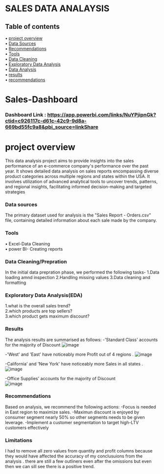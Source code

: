 # SALES DATA ANALAYSIS

## Table of contents


   • [project overview](#project-overview)  
   • [Data Sources](#data-sources)  
   • [Recommendations](#recommendations)   
   • [Tools](#tools)     
   • [Data Cleaning](#data-cleaning)        
   • [Exploratory Data Analysis](#explanatory-data-analysis)    
   • [Data Analysis](#data-analysis)  
   • [results](#results)   
   • [recommendations](#recommendations)

# Sales-Dashboard

### Dashboard Link : https://app.powerbi.com/links/NuYPjipnGk?ctid=c926117c-d61c-42c9-9d8a-669bd55fc9a8&pbi_source=linkShare

# project overview

   This data analysis project aims to provide insights into the sales performance of an e-commerce company's performance over the past year.
   It shows detailed data analysis on sales reports encompassing diverse product categories across multiple regions and states within the USA. 
   It involves utilization of advanced analytical tools to uncover trends, patterns, and regional insights, facilitating informed decision-making and targeted strategies

###  Data sources

   The primary dataset used for analysis is the "Sales Report - Orders.csv" file, containing detailed information about each sale made by the company.

### Tools
   
   • Excel-Data Cleaning   
   • power BI- Creating reports

### Data Cleaning/Prepration

   In the initial data prepration phase, we performed the following tasks-
    1.Data loading amnd inspection
    2.Handling missing values
    3.Data cleaning and  formatting
    
### Exploratory Data Analysis(EDA)

   1.what is the overall sales trend?   
   2.which products are top sellers?     
   3.which product gets maximum discount?   


### Results
   The analysis results are summarised as follows:
   -'Standard Class' accounts for the majority of Discount 
   ![image](https://github.com/Abhishekmth/Sales-Data-Analysis/assets/64078831/1805fcbf-d16d-4b13-8539-a26a8e5f5d09)

   -'West' and 'East' have noticeably more Profit out of 4 regions .
   ![image](https://github.com/Abhishekmth/Sales-Data-Analysis/assets/64078831/c30efc54-9c39-4512-bfc1-46406a557406)

   
   -California' and 'New York' have noticeably more Sales in all states .
   ![image](https://github.com/Abhishekmth/Sales-Data-Analysis/assets/64078831/6393b26c-5196-45ce-b28e-e2969fde60f9)
   

   -Office Supplies' accounts for the majority of Discount   
   ![image](https://github.com/Abhishekmth/Sales-Data-Analysis/assets/64078831/a475c813-1ff5-4e92-afbb-303fe1bec897)


### Recommendations

  Based on analysis, we recommend the following actions:
     -Focus is needed in East region to maximize sales.
     -Maximun discount is enjoyed by consumer segment nearly 50% so other segments needs to be given leverage.
     -Implement a customer segmentation to target high-LTV customers effectively

### Limitations
   I had to remove all zero values from quantity and profit columns because they would have affected the accuracy of my conclusuions from the analysis . there are still a few
  outliners even after the omissions but even then we can sill see there is a positive trend.



  
